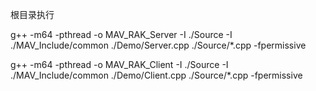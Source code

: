 根目录执行

g++ -m64 -pthread -o MAV_RAK_Server -I ./Source -I ./MAV_Include/common ./Demo/Server.cpp ./Source/*.cpp  -fpermissive



g++ -m64 -pthread -o MAV_RAK_Client -I ./Source -I ./MAV_Include/common ./Demo/Client.cpp ./Source/*.cpp  -fpermissive
